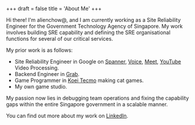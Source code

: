 +++
draft = false
title = 'About Me'
+++

Hi there! I'm alienchow@, and I am currently working as a Site Reliability
Engineer for the Government Technology Agency of Singapore. My work involves
building SRE capability and defining the SRE organisational functions for
several of our critical services.

My prior work is as follows:

* Site Reliability Engineer in Google on
[Spanner](https://research.google/pubs/spanner-googles-globally-distributed-database-2/),
[Voice](https://voice.google.com/),
[Meet](https://meet.google.com/),
[YouTube](https://www.youtube.com/) Video Processing.
* Backend Engineer in [Grab](https://engineering.grab.com/authors#lian-yuanlin).
* Game Programmer in [Koei Tecmo](https://www.koeitecmo.com.sg/) making cat
games.
* My own game studio.

My passion now lies in debugging team operations and fixing the capability
gaps within the entire Singapore government in a scalable manner.

You can find out more about my work on
[LinkedIn](https://sg.linkedin.com/in/lianyuanlin).
